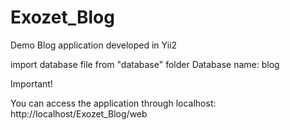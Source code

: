 # Exozet_Blog
Demo Blog application developed in Yii2

import database file from "database" folder
Database name: blog


Important!

You can access the application through localhost: http://localhost/Exozet_Blog/web

